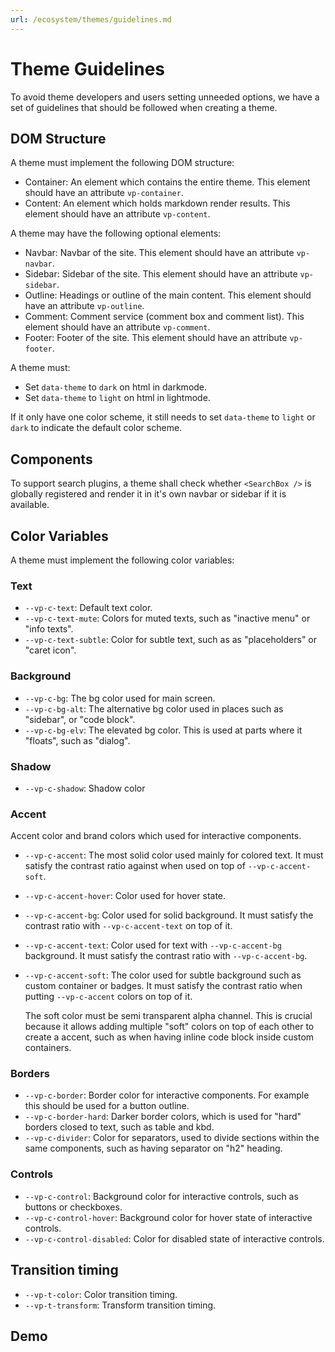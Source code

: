 ```yaml
---
url: /ecosystem/themes/guidelines.md
---
```

# Theme Guidelines

To avoid theme developers and users setting unneeded options, we have a set of guidelines that should be followed when creating a theme.

## DOM Structure

A theme must implement the following DOM structure:

* Container: An element which contains the entire theme. This element should have an attribute `vp-container`.
* Content: An element which holds markdown render results. This element should have an attribute `vp-content`.

A theme may have the following optional elements:

* Navbar: Navbar of the site. This element should have an attribute `vp-navbar`.
* Sidebar: Sidebar of the site. This element should have an attribute `vp-sidebar`.
* Outline: Headings or outline of the main content. This element should have an attribute `vp-outline`.
* Comment: Comment service (comment box and comment list). This element should have an attribute `vp-comment`.
* Footer: Footer of the site. This element should have an attribute `vp-footer`.

A theme must:

* Set `data-theme` to `dark` on html in darkmode.
* Set `data-theme` to `light` on html in lightmode.

If it only have one color scheme, it still needs to set `data-theme` to `light` or `dark` to indicate the default color scheme.

## Components

To support search plugins, a theme shall check whether `<SearchBox />` is globally registered and render it in it's own navbar or sidebar if it is available.

## Color Variables

A theme must implement the following color variables:

### Text

* `--vp-c-text`: Default text color.
* `--vp-c-text-mute`: Colors for muted texts, such as "inactive menu" or "info texts".
* `--vp-c-text-subtle`: Color for subtle text, such as as "placeholders" or "caret icon".

### Background

* `--vp-c-bg`: The bg color used for main screen.
* `--vp-c-bg-alt`: The alternative bg color used in places such as "sidebar", or "code block".
* `--vp-c-bg-elv`: The elevated bg color. This is used at parts where it "floats", such as "dialog".

### Shadow

* `--vp-c-shadow`: Shadow color

### Accent

Accent color and brand colors which used for interactive components.

* `--vp-c-accent`: The most solid color used mainly for colored text. It must satisfy the contrast ratio against when used on top of `--vp-c-accent-soft`.
* `--vp-c-accent-hover`: Color used for hover state.
* `--vp-c-accent-bg`: Color used for solid background. It must satisfy the contrast ratio with `--vp-c-accent-text` on top of it.
* `--vp-c-accent-text`: Color used for text with `--vp-c-accent-bg` background. It must satisfy the contrast ratio with `--vp-c-accent-bg`.
* `--vp-c-accent-soft`: The color used for subtle background such as custom container or badges. It must satisfy the contrast ratio when putting `--vp-c-accent` colors on top of it.

  The soft color must be semi transparent alpha channel. This is crucial because it allows adding multiple "soft" colors on top of each other to create a accent, such as when having inline code block inside custom containers.

### Borders

* `--vp-c-border`: Border color for interactive components. For example this should be used for a button outline.
* `--vp-c-border-hard`: Darker border colors, which is used for "hard" borders closed to text, such as table and kbd.
* `--vp-c-divider`: Color for separators, used to divide sections within the same components, such as having separator on "h2" heading.

### Controls

* `--vp-c-control`: Background color for interactive controls, such as buttons or checkboxes.
* `--vp-c-control-hover`: Background color for hover state of interactive controls.
* `--vp-c-control-disabled`: Color for disabled state of interactive controls.

## Transition timing

* `--vp-t-color`: Color transition timing.
* `--vp-t-transform`: Transform transition timing.

## Demo
